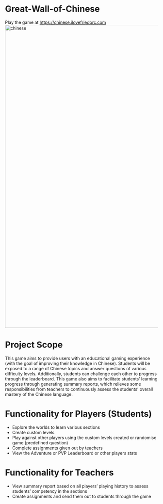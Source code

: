 # Great-Wall-of-Chinese

Play the game at https://chinese.ilovefriedorc.com <br>
<img width="1000" alt="chinese" src="https://github.com/roxyal/Great-Wall-of-Chinese/assets/56731199/c9b39ac3-f89c-4fbe-89d5-e2c82ffb3b2f">

# Project Scope
This game aims to provide users with an educational gaming experience (with the goal of improving their knowledge in Chinese). Students will be exposed to a range of Chinese topics and answer questions of various difficulty levels. Additionally, students can challenge each other to progress through the leaderboard. This game also aims to facilitate students’ learning progress through generating summary reports, which relieves some responsibilities from teachers to continuously assess the students’ overall mastery of the Chinese language.

# Functionality for Players (Students)
* Explore the worlds to learn various sections
* Create custom levels
* Play against other players using the custom levels created or randomise game (predefined question)
* Complete assignments given out by teachers
* View the Adventure or PVP Leaderboard or other players stats

# Functionality for Teachers
* View summary report based on all players’ playing history to assess students’ competency in the sections
* Create assignments and send them out to students through the game

